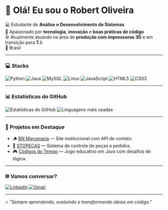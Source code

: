 # 👋 Olá! Eu sou o Robert Oliveira  

💻 Estudante de **Análise e Desenvolvimento de Sistemas**  
🚀 Apaixonado por **tecnologia**, **inovação** e **boas práticas de código**  
⚙️ Atualmente atuando na área de **produção com impressoras 3D** e em transição para **T.I.**  
📍 Brasil  

---

### 💻 Stacks
![Python](https://img.shields.io/badge/Python-3776AB?style=for-the-badge&logo=python&logoColor=white)
![Java](https://img.shields.io/badge/Java-ED8B00?style=for-the-badge&logo=openjdk&logoColor=white)
![MySQL](https://img.shields.io/badge/MySQL-005C84?style=for-the-badge&logo=mysql&logoColor=white)
![Linux](https://img.shields.io/badge/Linux-FCC624?style=for-the-badge&logo=linux&logoColor=black)
![JavaScript](https://img.shields.io/badge/JavaScript-F7DF1E?style=for-the-badge&logo=javascript&logoColor=black)
![HTML5](https://img.shields.io/badge/HTML5-E34F26?style=for-the-badge&logo=html5&logoColor=white)
![CSS3](https://img.shields.io/badge/CSS3-1572B6?style=for-the-badge&logo=css3&logoColor=white)


---

### 📊 Estatísticas do GitHub

![Estatísticas do GitHub](https://github-readme-stats.vercel.app/api?username=Rot498&show_icons=true&theme=radical)
![Linguagens mais usadas](https://github-readme-stats.vercel.app/api/top-langs/?username=Rot498&layout=compact&theme=radical)

---

### 🧩 Projetos em Destaque
- 🪵 [BN Marcenaria](https://github.com/Rot498/BNmarcenaria) — Site institucional com API de contato.
- 🧱 [STOPEÇAS](https://github.com/Rot498/ProjetoWeb) — Sistema de controle de peças e pedidos.
- 🎮 [Códigos do Tempo](https://github.com/Rot498/Grupo_6_Turma_A) — Jogo educativo em Java com desafios de lógica.

---

### 🌐 Vamos conversar?
[![Linkedin](https://img.shields.io/badge/LinkedIn-0077B5?style=for-the-badge&logo=linkedin&logoColor=white)](https://www.linkedin.com/in/robert-oliveira-a7389532a/)
[![Gmail](https://img.shields.io/badge/Gmail-EA4335?style=for-the-badge&logo=gmail&logoColor=white)](mailto:robinho_root@hotmail.com)

---

⭐ *"Sempre aprendendo, evoluindo e transformando ideias em código."*
